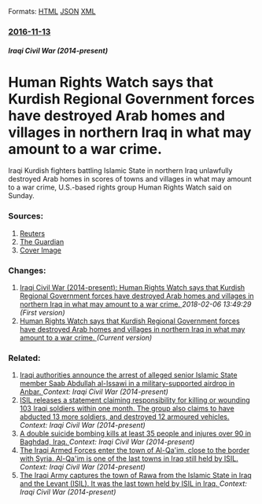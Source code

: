 
Formats: [HTML](/news/2016/11/13/human-rights-watch-says-that-kurdish-regional-government-forces-have-destroyed-arab-homes-and-villages-in-northern-iraq-in-what-may-amount-t.html)  [JSON](/news/2016/11/13/human-rights-watch-says-that-kurdish-regional-government-forces-have-destroyed-arab-homes-and-villages-in-northern-iraq-in-what-may-amount-t.json)  [XML](/news/2016/11/13/human-rights-watch-says-that-kurdish-regional-government-forces-have-destroyed-arab-homes-and-villages-in-northern-iraq-in-what-may-amount-t.xml)  

### [2016-11-13](/news/2016/11/13/index.md)

##### Iraqi Civil War (2014-present)
# Human Rights Watch says that Kurdish Regional Government forces have destroyed Arab homes and villages in northern Iraq in what may amount to a war crime. 

Iraqi Kurdish fighters battling Islamic State in northern Iraq unlawfully destroyed Arab homes in scores of towns and villages in what may amount to a war crime, U.S.-based rights group Human Rights Watch said on Sunday.


### Sources:

1. [Reuters](https://www.reuters.com/article/us-mideast-crisis-iraq-kurds-idUSKBN13803V)
2. [The Guardian](https://www.theguardian.com/world/2016/nov/13/iraqi-troops-capture-nimrud-ancient-assyrian-city-isis)
2. [Cover Image](https://s3.reutersmedia.net/resources/r/?m=02&d=20161113&t=2&i=1161470432&w=&fh=545px&fw=&ll=&pl=&sq=&r=LYNXMPECAC046)

### Changes:

1. [Iraqi Civil War (2014-present): Human Rights Watch says that Kurdish Regional Government forces have destroyed Arab homes and villages in northern Iraq in what may amount to a war crime. ](/news/2016/11/13/iraqi-civil-war-2014-present-human-rights-watch-says-that-kurdish-regional-government-forces-have-destroyed-arab-homes-and-villages-in.md) _2018-02-06 13:49:29 (First version)_
1. [Human Rights Watch says that Kurdish Regional Government forces have destroyed Arab homes and villages in northern Iraq in what may amount to a war crime. ](/news/2016/11/13/human-rights-watch-says-that-kurdish-regional-government-forces-have-destroyed-arab-homes-and-villages-in-northern-iraq-in-what-may-amount-t.md) _(Current version)_

### Related:

1. [Iraqi authorities announce the arrest of alleged senior Islamic State member Saab Abdullah al-Issawi in a military-supported airdrop in Anbar. ](/news/2018/03/28/iraqi-authorities-announce-the-arrest-of-alleged-senior-islamic-state-member-saab-abdullah-al-issawi-in-a-military-supported-airdrop-in-anba.md) _Context: Iraqi Civil War (2014-present)_
2. [ISIL releases a statement claiming responsibility for killing or wounding 103 Iraqi soldiers within one month. The group also claims to have abducted 13 more soldiers, and destroyed 12 armoured vehicles. ](/news/2018/03/25/isil-releases-a-statement-claiming-responsibility-for-killing-or-wounding-103-iraqi-soldiers-within-one-month-the-group-also-claims-to-have.md) _Context: Iraqi Civil War (2014-present)_
3. [A double suicide bombing kills at least 35 people and injures over 90 in Baghdad, Iraq. ](/news/2018/01/15/a-double-suicide-bombing-kills-at-least-35-people-and-injures-over-90-in-baghdad-iraq.md) _Context: Iraqi Civil War (2014-present)_
4. [The Iraqi Armed Forces enter the town of Al-Qa'im, close to the border with Syria. Al-Qa'im is one of the last towns in Iraq still held by ISIL. ](/news/2017/11/3/the-iraqi-armed-forces-enter-the-town-of-al-qa-im-close-to-the-border-with-syria-al-qa-im-is-one-of-the-last-towns-in-iraq-still-held-by-i.md) _Context: Iraqi Civil War (2014-present)_
5. [The Iraqi Army captures the town of Rawa from the Islamic State in Iraq and the Levant (ISIL). It was the last town held by ISIL in Iraq. ](/news/2017/11/17/the-iraqi-army-captures-the-town-of-rawa-from-the-islamic-state-in-iraq-and-the-levant-isil-it-was-the-last-town-held-by-isil-in-iraq.md) _Context: Iraqi Civil War (2014-present)_
